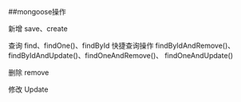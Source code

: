 ##mongoose操作

新增
save、create

查询
find、findOne()、findById
快捷查询操作
findByIdAndRemove()、findByIdAndUpdate()、findOneAndRemove()、 findOneAndUpdate()

删除
remove

修改
Update